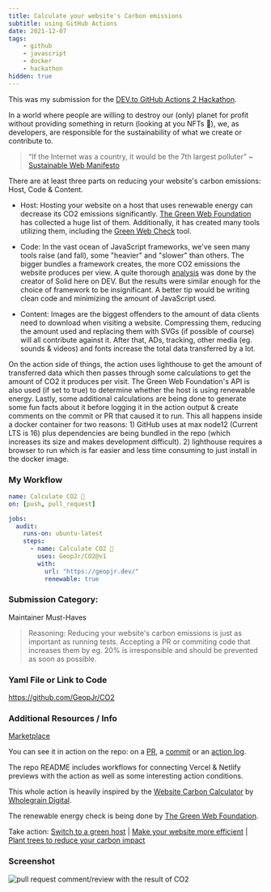 ```yaml
---
title: Calculate your website's Carbon emissions
subtitle: using GitHub Actions
date: 2021-12-07
tags:
    - github
    - javascript
    - docker
    - hackathon
hidden: true
---
```


This was my submission for the [DEV.to GitHub Actions 2 Hackathon](https://dev.to/devteam/announcing-the-github-actions-hackathon-on-dev-3ljn).

In a world where people are willing to destroy our (only) planet for profit without providing something in return (looking at you NFTs 👀), we, as developers, are responsible for the sustainability of what we create or contribute to.

> “If the Internet was a country, it would be the 7th largest polluter”
~ [Sustainable Web Manifesto](https://www.sustainablewebmanifesto.com/)

There are at least three parts on reducing your website's carbon emissions: Host, Code & Content.

- Host: Hosting your website on a host that uses renewable energy can decrease its CO2 emissions significantly. [The Green Web Foundation](https://www.thegreenwebfoundation.org/) has collected a huge list of them. Additionally, it has created many tools utilizing them, including the [Green Web Check](https://www.thegreenwebfoundation.org/green-web-check/) tool.

- Code: In the vast ocean of JavaScript frameworks, we've seen many tools raise (and fall), some "heavier" and "slower" than others. The bigger bundles a framework creates, the more CO2 emissions the website produces per view. A quite thorough [analysis](https://dev.to/this-is-learning/javascript-framework-todomvc-size-comparison-504f) was done by the creator of Solid here on DEV. But the results were similar enough for the choice of framework to be insignificant. A better tip would be writing clean code and minimizing the amount of JavaScript used.

- Content: Images are the biggest offenders to the amount of data clients need to download when visiting a website. Compressing them, reducing the amount used and replacing them with SVGs (if possible of course) will all contribute against it. After that, ADs, tracking, other media (eg. sounds & videos) and fonts increase the total data transferred by a lot.

On the action side of things, the action uses lighthouse to get the amount of transferred data which then passes through some calculations to get the amount of CO2 it produces per visit. The Green Web Foundation's API is also used (if set to true) to determine whether the host is using renewable energy. Lastly, some additional calculations are being done to generate some fun facts about it before logging it in the action output & create comments on the commit or PR that caused it to run. This all happens inside a docker container for two reasons: 1) GitHub uses at max node12 (Current LTS is 16) plus dependencies are being bundled in the repo (which increases its size and makes development difficult). 2) lighthouse requires a browser to run which is far easier and less time consuming to just install in the docker image.

### My Workflow
```yaml
name: Calculate CO2 🌱
on: [push, pull_request]

jobs:
  audit:
    runs-on: ubuntu-latest
    steps:
      - name: Calculate CO2 🌱
        uses: GeopJr/CO2@v1
        with:
          url: "https://geopjr.dev/"
          renewable: true
```

### Submission Category: 

Maintainer Must-Haves

> Reasoning: Reducing your website's carbon emissions is just as important as running tests. Accepting a PR or commiting code that increases them by eg. 20% is irresponsible and should be prevented as soon as possible.

### Yaml File or Link to Code

https://github.com/GeopJr/CO2

### Additional Resources / Info

[Marketplace](https://github.com/marketplace/actions/co2-ci)

You can see it in action on the repo: on a [PR](https://github.com/GeopJr/CO2/pull/2#commitcomment-61310536), a [commit](https://github.com/GeopJr/CO2/commit/723100e21908cb59d76a42666b7125221dca6f90#commitcomment-61310536) or an [action log](https://github.com/GeopJr/CO2/runs/4409513694?check_suite_focus=true).

The repo README includes workflows for connecting Vercel & Netlify previews with the action as well as some interesting action conditions.

This whole action is heavily inspired by the [Website Carbon Calculator](https://www.websitecarbon.com/) by [Wholegrain Digital](https://www.wholegraindigital.com/).

The renewable energy check is being done by [The Green Web Foundation](https://www.thegreenwebfoundation.org/).

Take action: [Switch to a green host](https://www.wholegraindigital.com/blog/choose-a-green-web-host/) | [Make your website more efficient](https://www.wholegraindigital.com/blog/website-energy-efficiency/) | [Plant trees to reduce your carbon impact](https://treesforlife.org.uk/support/for-businesses/carbon-offsetting/)

### Screenshot

![pull request comment/review with the result of CO2](/assets/images/blog/calculate-your-websites-carbon-emissions-using-github-actions/screenshot.webp)
